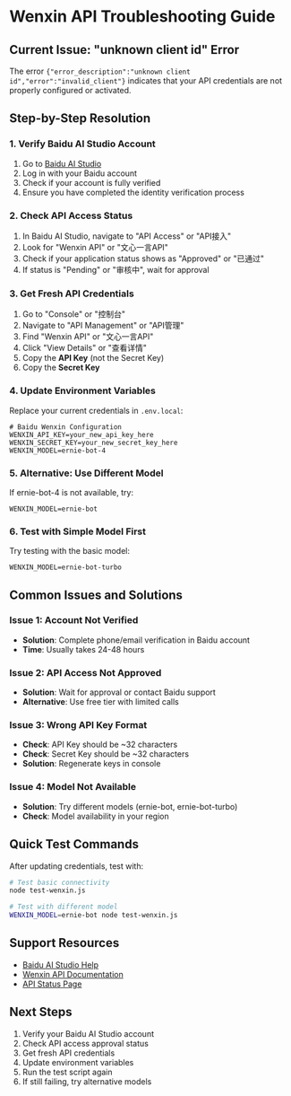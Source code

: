 # Wenxin API Troubleshooting Guide

## Current Issue: "unknown client id" Error

The error `{"error_description":"unknown client id","error":"invalid_client"}` indicates that your API credentials are not properly configured or activated.

## Step-by-Step Resolution

### 1. Verify Baidu AI Studio Account
1. Go to [Baidu AI Studio](https://aistudio.baidu.com/)
2. Log in with your Baidu account
3. Check if your account is fully verified
4. Ensure you have completed the identity verification process

### 2. Check API Access Status
1. In Baidu AI Studio, navigate to "API Access" or "API接入"
2. Look for "Wenxin API" or "文心一言API"
3. Check if your application status shows as "Approved" or "已通过"
4. If status is "Pending" or "审核中", wait for approval

### 3. Get Fresh API Credentials
1. Go to "Console" or "控制台"
2. Navigate to "API Management" or "API管理"
3. Find "Wenxin API" or "文心一言API"
4. Click "View Details" or "查看详情"
5. Copy the **API Key** (not the Secret Key)
6. Copy the **Secret Key**

### 4. Update Environment Variables
Replace your current credentials in `.env.local`:

```env
# Baidu Wenxin Configuration
WENXIN_API_KEY=your_new_api_key_here
WENXIN_SECRET_KEY=your_new_secret_key_here
WENXIN_MODEL=ernie-bot-4
```

### 5. Alternative: Use Different Model
If ernie-bot-4 is not available, try:
```env
WENXIN_MODEL=ernie-bot
```

### 6. Test with Simple Model First
Try testing with the basic model:
```env
WENXIN_MODEL=ernie-bot-turbo
```

## Common Issues and Solutions

### Issue 1: Account Not Verified
- **Solution**: Complete phone/email verification in Baidu account
- **Time**: Usually takes 24-48 hours

### Issue 2: API Access Not Approved
- **Solution**: Wait for approval or contact Baidu support
- **Alternative**: Use free tier with limited calls

### Issue 3: Wrong API Key Format
- **Check**: API Key should be ~32 characters
- **Check**: Secret Key should be ~32 characters
- **Solution**: Regenerate keys in console

### Issue 4: Model Not Available
- **Solution**: Try different models (ernie-bot, ernie-bot-turbo)
- **Check**: Model availability in your region

## Quick Test Commands

After updating credentials, test with:

```bash
# Test basic connectivity
node test-wenxin.js

# Test with different model
WENXIN_MODEL=ernie-bot node test-wenxin.js
```

## Support Resources

- [Baidu AI Studio Help](https://ai.baidu.com/ai-doc/)
- [Wenxin API Documentation](https://cloud.baidu.com/doc/WENXINWORKSHOP/index.html)
- [API Status Page](https://status.bce.baidu.com/)

## Next Steps

1. Verify your Baidu AI Studio account
2. Check API access approval status
3. Get fresh API credentials
4. Update environment variables
5. Run the test script again
6. If still failing, try alternative models 